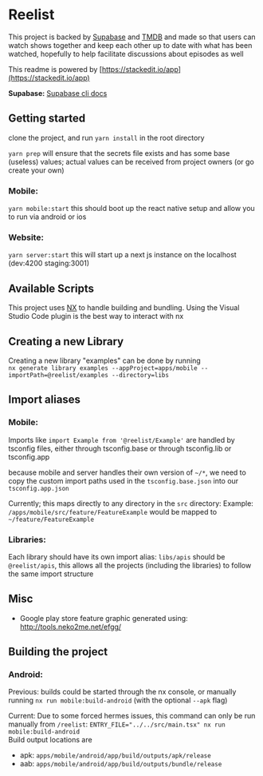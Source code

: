 
  
    
  
#  Reelist  
This project is backed by [Supabase](https://supabase.com/) and [TMDB](https://www.themoviedb.org/) and made so that users can watch shows together and keep each other up to date with what has been watched, hopefully to help facilitate discussions about episodes as well  
  
  This readme is powered by [https://stackedit.io/app](https://stackedit.io/app)  
  
    
  
**Supabase:** [Supabase cli docs](https://supabase.com/docs/reference/cli/installing-and-updating)  
  
## Getting started  
clone the project, and run `yarn install` in the root directory

`yarn prep` will ensure that the secrets file exists and has some base (useless) values; actual values can be received from project owners (or go create your own) 

### Mobile:
 `yarn mobile:start` this should boot up the react native setup and allow you to run via android or ios

### Website:
`yarn server:start` this will start up a next js instance on the localhost (dev:4200 staging:3001)
  
## Available Scripts  
  
This project uses [NX](https://nx.dev/) to handle building and bundling. Using the Visual Studio Code plugin is the best way to interact with nx
  
## Creating a new Library  
Creating a new library "examples" can be done by running  
`nx generate library examples --appProject=apps/mobile --importPath=@reelist/examples --directory=libs`   
## Import aliases  
  
###  Mobile:  
  
Imports like `import Example from '@reelist/Example'` are handled by tsconfig files, either through tsconfig.base or through tsconfig.lib or tsconfig.app
  
because mobile and server handles their own version of `~/*`, we need to copy the custom import paths used in the `tsconfig.base.json` into our `tsconfig.app.json`  
  
Currently; this maps directly to any directory in the `src` directory: Example: `/apps/mobile/src/feature/FeatureExample` would be mapped to `~/feature/FeatureExample`  
  
### Libraries:   
Each library should have its own import alias: `libs/apis` should be `@reelist/apis`, this allows all the projects (including the libraries) to follow the same import structure   
  
  ## Misc  
  
- Google play store feature graphic generated using: http://tools.neko2me.net/efgg/  
  
## Building the project  
  
### Android:  
  
Previous: builds could be started through the nx console, or manually running `nx run mobile:build-android` (with the optional `--apk` flag)  
  
Current: Due to some forced hermes issues, this command can only be run manually from `/reelist`: `ENTRY_FILE="../../src/main.tsx" nx run mobile:build-android`   
Build output locations are    
- apk: `apps/mobile/android/app/build/outputs/apk/release`  
- aab: `apps/mobile/android/app/build/outputs/bundle/release`  
  
  
